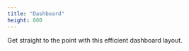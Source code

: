 ```yaml
---
title: "Dashboard"
height: 800
---
```


Get straight to the point with this efficient dashboard layout. 
